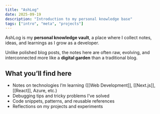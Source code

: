 ```yaml
---
title: "AshLog"
date: 2025-09-19
description: "Introduction to my personal knowledge base"
tags: ["intro", "meta", "projects"]
---
```


AshLog is my **personal knowledge vault**, a place where I collect notes, ideas, and learnings as I grow as a developer.

Unlike polished blog posts, the notes here are often raw, evolving, and interconnected more like a **digital garden** than a traditional blog.

## What you’ll find here
- Notes on technologies I’m learning ([[Web Development]], [[Next.js]], [[React]], Azure, etc.)
- Debugging tips and tricky problems I’ve solved
- Code snippets, patterns, and reusable references
- Reflections on my projects and experiments
